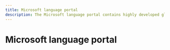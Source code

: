 ```yaml
---
title: Microsoft language portal
description: The Microsoft language portal contains highly developed global style guides for a number of languages, and a global terminology reference
---
```


# Microsoft language portal
